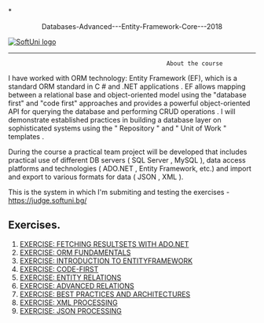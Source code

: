 *<p align="center">Databases-Advanced---Entity-Framework-Core---2018<p>
<a href="https://softuni.bg/trainings/1972/databases-advanced-entity-framework-june-2018">  ![SoftUni logo][logo] <a/>

[logo]: http://innovationstarterbox.bg/wp-content/uploads/2016/05/Softuni_logo_trasparent.png "Logo Title Text 2"

---

                                                 About the course

I have worked with ORM technology: Entity Framework (EF), which is a standard ORM standard in C # and .NET applications . EF allows mapping between a relational base and object-oriented model using the "database first" and "code first" approaches and provides a powerful object-oriented API for querying the database and performing CRUD operations . I will demonstrate established practices in building a database layer on sophisticated systems using the " Repository " and " Unit of Work " templates .

During the course a practical team project will be developed that includes practical use of different DB servers ( SQL Server , MySQL ), data access platforms and technologies ( ADO.NET , Entity Framework, etc.) and import and export to various formats for data ( JSON , XML ).

This is the system in which I'm submiting and testing the exercises - https://judge.softuni.bg/


## Exercises.
1. <a href="https://github.com/Jordan3900/Databases-Advanced---Entity-Framework-Core/tree/master/EXERCISE%20FETCHING%20RESULTSETS%20WITH%20ADO.NET"> EXERCISE: FETCHING RESULTSETS WITH ADO.NET</a> 
2. <a href="https://github.com/Jordan3900/Databases-Advanced---Entity-Framework-Core/tree/master/MiniORM"> EXERCISE: ORM FUNDAMENTALS</a> 
3. <a href="https://github.com/Jordan3900/Databases-Advanced---Entity-Framework-Core/tree/master/EF_Core_Introduction"> EXERCISE: INTRODUCTION TO ENTITYFRAMEWORK</a> 
4. <a href="https://github.com/Jordan3900/Databases-Advanced---Entity-Framework-Core/tree/master/CodeFirstModel"> EXERCISE: CODE-FIRST</a> 
5. <a href="https://github.com/Jordan3900/Databases-Advanced---Entity-Framework-Core/tree/master/EntityRelations"> EXERCISE: ENTITY RELATIONS</a> 
6. <a href="https://github.com/Jordan3900/Databases-Advanced---Entity-Framework-Core/tree/master/AdvanceRelations"> EXERCISE: ADVANCED RELATIONS</a> 
7. <a href="https://github.com/Jordan3900/Databases-Advanced---Entity-Framework-Core/tree/master/BestPracticesAndArchitecture"> EXERCISE: BEST PRACTICES AND ARCHITECTURES</a> 
8. <a href="https://github.com/Jordan3900/Databases-Advanced---Entity-Framework-Core/tree/master/XMLProcessing"> EXERCISE: XML PROCESSING</a> 
9. <a href="https://github.com/Jordan3900/Databases-Advanced---Entity-Framework-Core/tree/master/JsonProcessing"> EXERCISE: JSON PROCESSING</a> 
